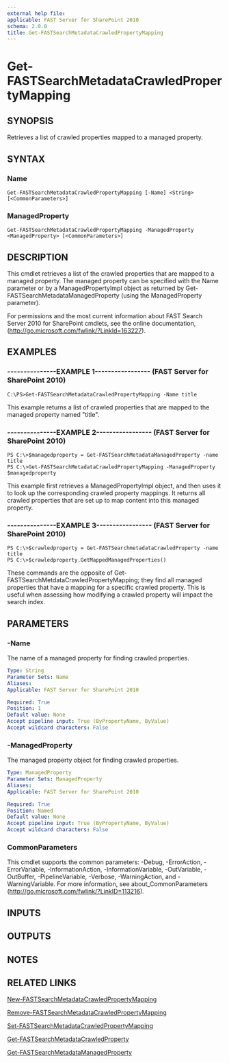 ```yaml
---
external help file: 
applicable: FAST Server for SharePoint 2010
schema: 2.0.0
title: Get-FASTSearchMetadataCrawledPropertyMapping
---
```


# Get-FASTSearchMetadataCrawledPropertyMapping

## SYNOPSIS
Retrieves a list of crawled properties mapped to a managed property.

## SYNTAX

### Name
```
Get-FASTSearchMetadataCrawledPropertyMapping [-Name] <String> [<CommonParameters>]
```

### ManagedProperty
```
Get-FASTSearchMetadataCrawledPropertyMapping -ManagedProperty <ManagedProperty> [<CommonParameters>]
```

## DESCRIPTION
This cmdlet retrieves a list of the crawled properties that are mapped to a managed property.
The managed property can be specified with the Name parameter or by a ManagedPropertyImpl object as returned by Get-FASTSearchMetadataManagedProperty (using the ManagedProperty parameter).

For permissions and the most current information about FAST Search Server 2010 for SharePoint cmdlets, see the online documentation, (http://go.microsoft.com/fwlink/?LinkId=163227).

## EXAMPLES

### ---------------EXAMPLE 1----------------- (FAST Server for SharePoint 2010)
```
C:\PS>Get-FASTSearchMetadataCrawledPropertyMapping -Name title
```

This example returns a list of crawled properties that are mapped to the managed property named "title".

### ---------------EXAMPLE 2----------------- (FAST Server for SharePoint 2010)
```
PS C:\>$managedproperty = Get-FASTSearchMetadataManagedProperty -name title
PS C:\>Get-FASTSearchMetadataCrawledPropertyMapping -ManagedProperty $managedproperty
```

This example first retrieves a ManagedPropertyImpl object, and then uses it to look up the corresponding crawled property mappings.
It returns all crawled properties that are set up to map content into this managed property.

### ---------------EXAMPLE 3----------------- (FAST Server for SharePoint 2010)
```
PS C:\>$crawledproperty = Get-FASTSearchmetadataCrawledProperty -name title
PS C:\>$crawledproperty.GetMappedManagedProperties()
```

These commands are the opposite of Get-FASTSearchMetdataCrawledPropertyMapping; they find all managed properties that have a mapping for a specific crawled property.
This is useful when assessing how modifying a crawled property will impact the search index.

## PARAMETERS

### -Name
The name of a managed property for finding crawled properties.

```yaml
Type: String
Parameter Sets: Name
Aliases: 
Applicable: FAST Server for SharePoint 2010

Required: True
Position: 1
Default value: None
Accept pipeline input: True (ByPropertyName, ByValue)
Accept wildcard characters: False
```

### -ManagedProperty
The managed property object for finding crawled properties.

```yaml
Type: ManagedProperty
Parameter Sets: ManagedProperty
Aliases: 
Applicable: FAST Server for SharePoint 2010

Required: True
Position: Named
Default value: None
Accept pipeline input: True (ByPropertyName, ByValue)
Accept wildcard characters: False
```

### CommonParameters
This cmdlet supports the common parameters: -Debug, -ErrorAction, -ErrorVariable, -InformationAction, -InformationVariable, -OutVariable, -OutBuffer, -PipelineVariable, -Verbose, -WarningAction, and -WarningVariable. For more information, see about_CommonParameters (http://go.microsoft.com/fwlink/?LinkID=113216).

## INPUTS

## OUTPUTS

## NOTES

## RELATED LINKS

[New-FASTSearchMetadataCrawledPropertyMapping](New-FASTSearchMetadataCrawledPropertyMapping.md)

[Remove-FASTSearchMetadataCrawledPropertyMapping](Remove-FASTSearchMetadataCrawledPropertyMapping.md)

[Set-FASTSearchMetadataCrawledPropertyMapping](Set-FASTSearchMetadataCrawledPropertyMapping.md)

[Get-FASTSearchMetadataCrawledProperty](Get-FASTSearchMetadataCrawledProperty.md)

[Get-FASTSearchMetadataManagedProperty](Get-FASTSearchMetadataManagedProperty.md)

